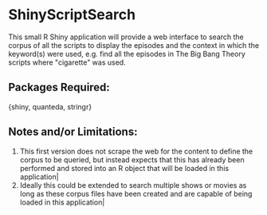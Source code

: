 # ShinyScriptSearch

This small R Shiny application will provide a web interface to search the corpus of all the scripts to display the episodes and the context in which the keyword(s) were used, e.g. find all the episodes in The Big Bang Theory scripts where "cigarette" was used.

## Packages Required:

{shiny, quanteda, stringr}

## Notes and/or Limitations:

1. This first version does not scrape the web for the content to define the corpus to be queried, but instead expects that this has already been performed and stored into an R object that will be loaded in this application|
2. Ideally this could be extended to search multiple shows or movies as long as these corpus files have been created and are capable of being loaded in this application|


